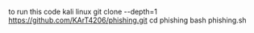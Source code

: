 to run this code kali linux 
git clone --depth=1 https://github.com/KArT4206/phishing.git
cd phishing
bash phishing.sh
